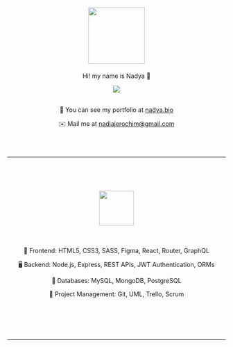 <body>
  <div class="header">
    <div class="text" align="center">
      <h1>
        <img src="https://github.com/ny4ndya/ny4ndya/blob/main/pic.png" width="130px">
      </h1>
      <p>Hi! my name is Nadya 👋</p>
      <a href="https://www.linkedin.com/in/nadiajerochim/"><img src="https://img.shields.io/badge/LinkedIn-0077B5?style=for-the-badge&logo=linkedin&logoColor=white" /></a>
      <br></br>
      <p align="center">💼  You can see my portfolio at <a href="https://nadya.bio/">nadya.bio</a>
      <p align="center">✉️  Mail me at <a href="mailto:nadiajerochim@gmail.com">nadiajerochim@gmail.com</a></p>
      <br></br>
    </div>
    <hr>
    <br></br>
    <div class="text">
      <h2 align="center">
        <img src="https://github.com/ny4ndya/ny4ndya/blob/main/logo.svg" width="80px">
      </h2>
      <br>
      <p align="center">📱 Frontend: HTML5, CSS3, SASS, Figma, React, Router, GraphQL</p>
      <p align="center">🖥️ Backend: Node.js, Express, REST APIs, JWT Authentication, ORMs</p>
      <p align="center">💾 Databases: MySQL, MongoDB, PostgreSQL</p>
      <p align="center">👥 Project Management: Git, UML, Trello, Scrum</p>
      <br></br>
    </div>
  </div>
  <br></br>
  <hr>
</body>
